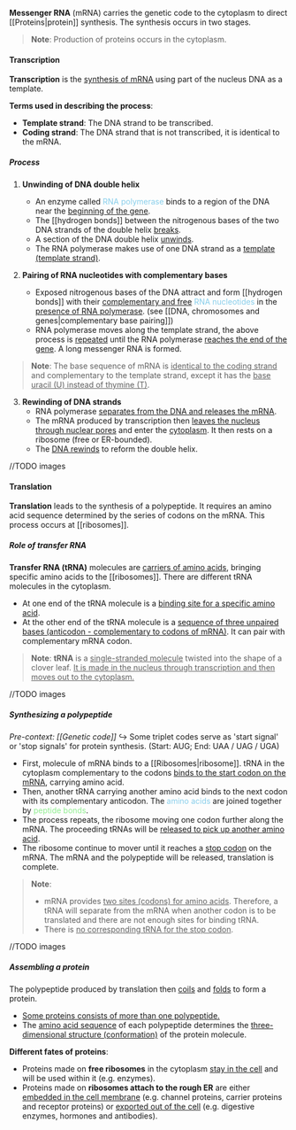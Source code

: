 **Messenger RNA** (mRNA) carries the genetic code to the cytoplasm to direct [[Proteins|protein]] synthesis. The synthesis occurs in two stages.

> **Note**:
> Production of proteins occurs in the cytoplasm.

#### Transcription
**Transcription** is the <u>synthesis of mRNA</u> using part of the nucleus DNA as a template.

**Terms used in describing the process**:
- **Template strand**: The DNA strand to be transcribed.
- **Coding strand**: The DNA strand that is not transcribed, it is identical to the mRNA.

##### Process
1. **Unwinding of DNA double helix**
	- An enzyme called <span style="color:skyblue">RNA polymerase</span> binds to a region of the DNA near the <u>beginning of the gene</u>.
	- The [[hydrogen bonds]] between the nitrogenous bases of the two DNA strands of the double helix <u>breaks</u>.
	- A section of the DNA double helix <u>unwinds</u>.
	- The RNA polymerase makes use of one DNA strand as a <u>template (template strand)</u>.

2. **Pairing of RNA nucleotides with complementary bases**
	- Exposed nitrogenous bases of the DNA attract and form [[hydrogen bonds]] with their <u>complementary and free</u> <span style="color: skyblue">RNA nucleotides</span> in the <u>presence of RNA polymerase</u>. (see [[DNA, chromosomes and genes|complementary base pairing]])
	- RNA polymerase moves along the template strand, the above process is <u>repeated</u> until the RNA polymerase <u>reaches the end of the gene</u>. A long messenger RNA is formed.

> **Note**:
> The base sequence of mRNA is <u>identical to the coding strand</u> and complementary to the template strand, except it has the <u>base uracil (U) instead of thymine (T)</u>.

3. **Rewinding of DNA strands**
	- RNA polymerase <u>separates from the DNA and releases the mRNA</u>.
	- The mRNA produced by transcription then <u>leaves the nucleus through nuclear pores</u> and enter the <u>cytoplasm</u>. It then rests on a ribosome (free or ER-bounded).
	- The <u>DNA rewinds</u> to reform the double helix.

//TODO images

#### Translation
**Translation** leads to the synthesis of a polypeptide. It requires an amino acid sequence determined by the series of codons on the mRNA. This process occurs at [[ribosomes]].

##### Role of transfer RNA
**Transfer RNA (tRNA)** molecules are <u>carriers of amino acids</u>, bringing specific amino acids to the [[ribosomes]]. There are different tRNA molecules in the cytoplasm.

- At one end of the tRNA molecule is a <u>binding site for a specific amino acid</u>.
- At the other end of the tRNA molecule is a <u>sequence of three unpaired bases (anticodon - complementary to codons of mRNA)</u>. It can pair with complementary mRNA codon.

> **Note**:
> **tRNA** is a <u>single-stranded molecule</u> twisted into the shape of a clover leaf. <u>It is made in the nucleus through transcription and then moves out to the cytoplasm.</u>

//TODO images

##### Synthesizing a polypeptide
*Pre-context: [[Genetic code]]*
↪️ Some triplet codes serve as 'start signal' or 'stop signals' for protein synthesis.
(Start: AUG; End: UAA / UAG / UGA)

- First, molecule of mRNA binds to a [[Ribosomes|ribosome]]. tRNA in the cytoplasm complementary to the codons <u>binds to the start codon on the mRNA</u>, carrying amino acid.
- Then, another tRNA carrying another amino acid binds to the next codon with its complementary anticodon. The <span style="color: skyblue">amino acids</span> are joined together by <span style="color: lightgreen">peptide bonds</span>.
- The process repeats, the ribosome moving one codon further along the mRNA. The proceeding tRNAs will be <u>released to pick up another amino acid</u>.
- The ribosome continue to mover until it reaches a <u>stop codon</u> on the mRNA. The mRNA and the polypeptide will be released, translation is complete.

> **Note**:
> - mRNA provides <u>two sites (codons) for amino acids</u>. Therefore, a tRNA will separate from the mRNA when another codon is to be translated and there are not enough sites for binding tRNA.
> - There is <u>no corresponding tRNA for the stop codon</u>.

//TODO images

##### Assembling a protein
The polypeptide produced by translation then <u>coils</u> and <u>folds</u> to form a protein.
- <u>Some proteins consists of more than one polypeptide.</u>
- The <u>amino acid sequence</u> of each polypeptide determines the <u>three-dimensional structure (conformation)</u> of the protein molecule.

**Different fates of proteins**:
- Proteins made on **free ribosomes** in the cytoplasm <u>stay in the cell</u> and will be used within it (e.g. enzymes).
- Proteins made on **ribosomes attach to the rough ER** are either <u>embedded in the cell membrane</u> (e.g. channel proteins, carrier proteins and receptor proteins) or <u>exported out of the cell</u> (e.g. digestive enzymes, hormones and antibodies).


